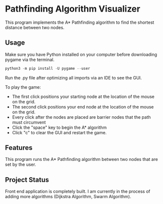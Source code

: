 # Pathfinding Algorithm Visualizer

This program implements the A* Pathfinding algorithm to find the shortest distance between two nodes.

## Usage

Make sure you have Python installed on your computer before downloading pygame via the terminal.
```python
python3 -m pip install -U pygame --user
```
Run the .py file after optimizing all imports via an IDE to see the GUI.

To play the game:
- The first click positions your starting node at the location of the mouse on the grid.
- The second click positions your end node at the location of the mouse on the grid.
- Every click after the nodes are placed are barrier nodes that the path must circumvent
- Click the "space" key to begin the A* algorithm
- Click "c" to clear the GUI and restart the game. 

## Features

This program runs the A* Pathfinding algorithm between two nodes that are set by the user.

## Project Status

Front end application is completely built. I am currently in the process of adding more algorithms (Dijkstra Algorithm, Swarm Algorithm).

